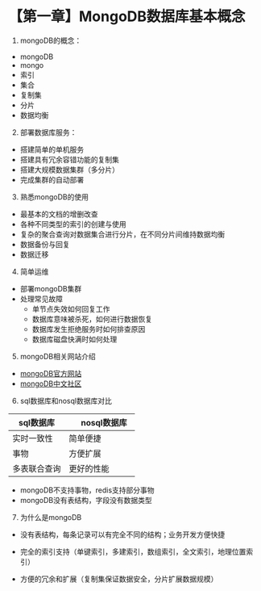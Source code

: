 # 【第一章】MongoDB数据库基本概念



1. mongoDB的概念：

- mongoDB
- mongo
- 索引
- 集合
- 复制集
- 分片
- 数据均衡

2. 部署数据库服务：

- 搭建简单的单机服务
- 搭建具有冗余容错功能的复制集
- 搭建大规模数据集群（多分片）
- 完成集群的自动部署

3. 熟悉mongoDB的使用

- 最基本的文档的增删改查
- 各种不同类型的索引的创建与使用
- 复杂的聚合查询对数据集合进行分片，在不同分片间维持数据均衡
- 数据备份与回复
- 数据迁移

4. 简单运维

* 部署mongoDB集群
* 处理常见故障
    * 单节点失效如何回复工作
    * 数据库意味被杀死，如何进行数据恢复
    * 数据库发生拒绝服务时如何排查原因
    * 数据库磁盘快满时如何处理
    
5. mongoDB相关网站介绍

* [mongoDB官方网站][1]
* [mongoDB中文社区][2]

6. sql数据库和nosql数据库对比

|sql数据库　  |　nosql数据库　|
|-----------|----------------|
|实时一致性|简单便捷|
|事物|方便扩展|
|多表联合查询|更好的性能|

* mongoDB不支持事物，redis支持部分事物
* mongoDB没有表结构，字段没有数据类型

7. 为什么是mongoDB

* 没有表结构，每条记录可以有完全不同的结构；业务开发方便快捷
* 完全的索引支持（单键索引，多建索引，数组索引，全文索引，地理位置索引）
* 方便的冗余和扩展（复制集保证数据安全，分片扩展数据规模）


  [1]: https://www.mongodb.com/
  [2]: http://www.mongoing.com/
  
  
